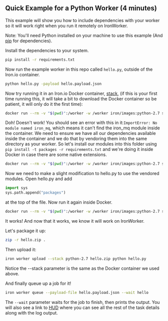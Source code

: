 ## Quick Example for a Python Worker (4 minutes)

This example will show you how to include dependencies with your worker so it will work right when you run it
remotely on IronWorker.

Note: You'll need Python installed on your machine to use this example (And [pip](https://pypi.python.org/pypi/pip) for dependencies).

Install the dependencies to your system.
```sh
pip install -r requirements.txt
```
Now run the example worker in this repo called `hello.py`, outside of the Iron.io container.

```sh
python hello.py -payload hello.payload.json
```

Now try running it in an Iron.io Docker container, [stack](http://dev.iron.io/worker/reference/environment/#default_language_versions), (if this is your first time running this, it will take a bit to download
the Docker container so be patient, it will only do it the first time):

```sh
docker run --rm -v "$(pwd)":/worker -w /worker iron/images:python-2.7 sh -c 'python hello.py -payload hello.payload.json'
```

Doh! Doesn't work! You should see an error with this in it:`ImportError: No module named iron_mq`,
which means it can't find the iron_mq module inside the container. We need to ensure we have all our dependencies
available inside the container and we do that by vendoring them into the same directory as your worker.
So let's install our modules into this folder using `pip install -t packages -r requirements.txt` and we're doing it inside Docker in case 
there are some native extensions.

```sh
docker run --rm -v "$(pwd)":/worker -w /worker iron/images:python-2.7 sh -c 'pip install -t packages -r requirements.txt'
```

Now we need to make a slight modification to hello.py to use the vendored modules. Open hello.py and 
add 
```python
import sys
sys.path.append("packages")
``` 
at the top of the file. Now run it again inside Docker.

```sh
docker run --rm -v "$(pwd)":/worker -w /worker iron/images:python-2.7 sh -c 'python hello.py -payload hello.payload.json'
```

It works! And now that it works, we know it will work on IronWorker.

Let's package it up:

```sh
zip -r hello.zip .
```

Then upload it:

```sh
iron worker upload --stack python-2.7 hello.zip python hello.py
```

Notice the --stack parameter is the same as the Docker container we used above.

And finally queue up a job for it!

```sh
iron worker queue --payload-file hello.payload.json --wait hello
```

The `--wait` parameter waits for the job to finish, then prints the output.
You will also see a link to [HUD](http://hud.iron.io) where you can see all the rest of the task details along with the log output.



